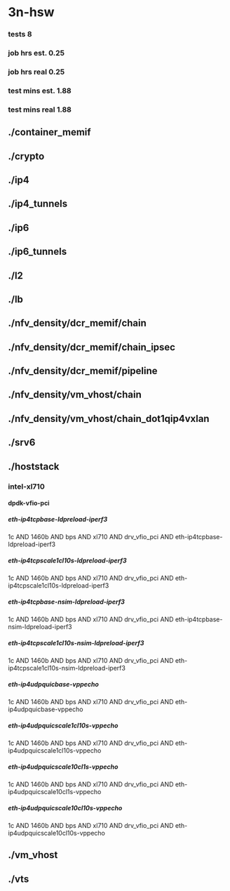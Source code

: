 # 3n-hsw
### tests 8
### job hrs est. 0.25
### job hrs real 0.25
### test mins est. 1.88
### test mins real 1.88
## ./container_memif
## ./crypto
## ./ip4
## ./ip4_tunnels
## ./ip6
## ./ip6_tunnels
## ./l2
## ./lb
## ./nfv_density/dcr_memif/chain
## ./nfv_density/dcr_memif/chain_ipsec
## ./nfv_density/dcr_memif/pipeline
## ./nfv_density/vm_vhost/chain
## ./nfv_density/vm_vhost/chain_dot1qip4vxlan
## ./srv6
## ./hoststack
### intel-xl710
#### dpdk-vfio-pci
##### eth-ip4tcpbase-ldpreload-iperf3
1c AND 1460b AND bps AND xl710 AND drv_vfio_pci AND eth-ip4tcpbase-ldpreload-iperf3
##### eth-ip4tcpscale1cl10s-ldpreload-iperf3
1c AND 1460b AND bps AND xl710 AND drv_vfio_pci AND eth-ip4tcpscale1cl10s-ldpreload-iperf3
##### eth-ip4tcpbase-nsim-ldpreload-iperf3
1c AND 1460b AND bps AND xl710 AND drv_vfio_pci AND eth-ip4tcpbase-nsim-ldpreload-iperf3
##### eth-ip4tcpscale1cl10s-nsim-ldpreload-iperf3
1c AND 1460b AND bps AND xl710 AND drv_vfio_pci AND eth-ip4tcpscale1cl10s-nsim-ldpreload-iperf3
##### eth-ip4udpquicbase-vppecho
1c AND 1460b AND bps AND xl710 AND drv_vfio_pci AND eth-ip4udpquicbase-vppecho
##### eth-ip4udpquicscale1cl10s-vppecho
1c AND 1460b AND bps AND xl710 AND drv_vfio_pci AND eth-ip4udpquicscale1cl10s-vppecho
##### eth-ip4udpquicscale10cl1s-vppecho
1c AND 1460b AND bps AND xl710 AND drv_vfio_pci AND eth-ip4udpquicscale10cl1s-vppecho
##### eth-ip4udpquicscale10cl10s-vppecho
1c AND 1460b AND bps AND xl710 AND drv_vfio_pci AND eth-ip4udpquicscale10cl10s-vppecho
## ./vm_vhost
## ./vts